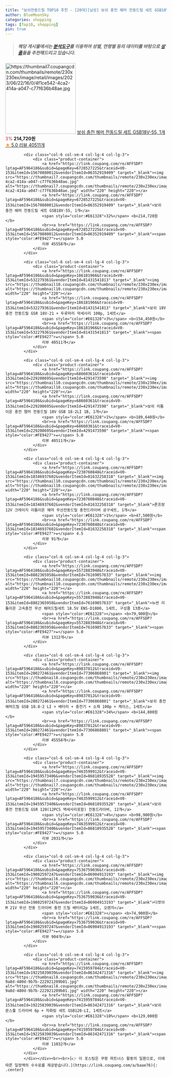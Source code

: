 ```yaml
---
title: "보쉬전동드릴 TOP10 추천 - [20대][남성] 보쉬 충전 해머 전동드릴 세트 GSB18V-55, 1개"
author: BlueMoonSky
categories: shopping
tags: [Top10, shopping]
pin: true
---
```


> ##### 해당 게시물에서는 [**분석도구**](https://itemscout.io/)를 이용하여 **성별**, **연령별** 등의 데이터를 바탕으로 [**상품**](https://link.coupang.com/a/baae76)들을 추천해드리고 있습니다.
<div class="container"><div class="row">
            <div class="col-6 col-sm-4 col-lg-4 col-lg-3">
                <div class="product-container">
                    <a href="https://link.coupang.com/re/AFFSDP?lptag=AF5964186&subid=&pageKey=6728527225&traceid=V0-153&itemId=15670880012&vendorItemId=86352919409" target="_blank"><img src="https://thumbnail7.coupangcdn.com/thumbnails/remote/230x230ex/image/retail/images/2023/06/22/16/0/4f1ce542-4ca2-414a-a047-c77f636b48ae.jpg" alt="https://thumbnail7.coupangcdn.com/thumbnails/remote/230x230ex/image/retail/images/2023/06/22/16/0/4f1ce542-4ca2-414a-a047-c77f636b48ae.jpg" width="220" height="220"></a>
                    <a href="https://link.coupang.com/re/AFFSDP?lptag=AF5964186&subid=&pageKey=6728527225&traceid=V0-153&itemId=15670880012&vendorItemId=86352919409" target="_blank">보쉬 충전 해머 전동드릴 세트 GSB18V-55, 1개</a>
                    <span style="color:#E61328">3%</span> <b>214,720원</b>
                    <br><a href="https://link.coupang.com/re/AFFSDP?lptag=AF5964186&subid=&pageKey=6728527225&traceid=V0-153&itemId=15670880012&vendorItemId=86352919409" target="_blank"><span style="color:#FE9427">★</span> 5.0
                    리뷰 40511개</a>
                </div>
            </div>
            
            <div class="col-6 col-sm-4 col-lg-4 col-lg-3">
                <div class="product-container">
                    <a href="https://link.coupang.com/re/AFFSDP?lptag=AF5964186&subid=&pageKey=6728527225&traceid=V0-153&itemId=15670880012&vendorItemId=86352919409" target="_blank"><img src="https://thumbnail7.coupangcdn.com/thumbnails/remote/230x230ex/image/retail/images/2023/06/22/16/0/4f1ce542-4ca2-414a-a047-c77f636b48ae.jpg" alt="https://thumbnail7.coupangcdn.com/thumbnails/remote/230x230ex/image/retail/images/2023/06/22/16/0/4f1ce542-4ca2-414a-a047-c77f636b48ae.jpg" width="220" height="220"></a>
                    <a href="https://link.coupang.com/re/AFFSDP?lptag=AF5964186&subid=&pageKey=6728527225&traceid=V0-153&itemId=15670880012&vendorItemId=86352919409" target="_blank">보쉬 충전 해머 전동드릴 세트 GSB18V-55, 1개</a>
                    <span style="color:#E61328">32%</span> <b>214,720원</b>
                    <br><a href="https://link.coupang.com/re/AFFSDP?lptag=AF5964186&subid=&pageKey=6728527225&traceid=V0-153&itemId=15670880012&vendorItemId=86352919409" target="_blank"><span style="color:#FE9427">★</span> 5.0
                    리뷰 45558개</a>
                </div>
            </div>
            
            <div class="col-6 col-sm-4 col-lg-4 col-lg-3">
                <div class="product-container">
                    <a href="https://link.coupang.com/re/AFFSDP?lptag=AF5964186&subid=&pageKey=186181966&traceid=V0-153&itemId=532279361&vendorItemId=81431541813" target="_blank"><img src="https://thumbnail10.coupangcdn.com/thumbnails/remote/230x230ex/image/vendor_inventory/ea61/11ab1abd96108101bb7feb7ae7f9a236e47b03dbb9d9fa825ae9e9f6bc27.jpg" alt="https://thumbnail10.coupangcdn.com/thumbnails/remote/230x230ex/image/vendor_inventory/ea61/11ab1abd96108101bb7feb7ae7f9a236e47b03dbb9d9fa825ae9e9f6bc27.jpg" width="220" height="220"></a>
                    <a href="https://link.coupang.com/re/AFFSDP?lptag=AF5964186&subid=&pageKey=186181966&traceid=V0-153&itemId=532279361&vendorItemId=81431541813" target="_blank">보쉬 18V 충전 전동드릴 GSR 18V-21 + 두루마리 악세사리 100p, 1세트</a>
                    <span style="color:#E61328">3%</span> <b>154,450원</b>
                    <br><a href="https://link.coupang.com/re/AFFSDP?lptag=AF5964186&subid=&pageKey=186181966&traceid=V0-153&itemId=532279361&vendorItemId=81431541813" target="_blank"><span style="color:#FE9427">★</span> 5.0
                    리뷰 40511개</a>
                </div>
            </div>
            
            <div class="col-6 col-sm-4 col-lg-4 col-lg-3">
                <div class="product-container">
                    <a href="https://link.coupang.com/re/AFFSDP?lptag=AF5964186&subid=&pageKey=68660361&traceid=V0-153&itemId=229208695&vendorItemId=4291473598" target="_blank"><img src="https://thumbnail10.coupangcdn.com/thumbnails/remote/230x230ex/image/vendor_inventory/cb57/77052280351ad469f2f8d3574b1fee566be0beb80f9590a289387f48ccec.jpg" alt="https://thumbnail10.coupangcdn.com/thumbnails/remote/230x230ex/image/vendor_inventory/cb57/77052280351ad469f2f8d3574b1fee566be0beb80f9590a289387f48ccec.jpg" width="220" height="220"></a>
                    <a href="https://link.coupang.com/re/AFFSDP?lptag=AF5964186&subid=&pageKey=68660361&traceid=V0-153&itemId=229208695&vendorItemId=4291473598" target="_blank">보쉬 리튬이온 충전 햄머 전동드릴 18V GSB 18-2LI 1B, 1개</a>
                    <span style="color:#E61328">1%</span> <b>189,640원</b>
                    <br><a href="https://link.coupang.com/re/AFFSDP?lptag=AF5964186&subid=&pageKey=68660361&traceid=V0-153&itemId=229208695&vendorItemId=4291473598" target="_blank"><span style="color:#FE9427">★</span> 5.0
                    리뷰 40511개</a>
                </div>
            </div>
            
            <div class="col-6 col-sm-4 col-lg-4 col-lg-3">
                <div class="product-container">
                    <a href="https://link.coupang.com/re/AFFSDP?lptag=AF5964186&subid=&pageKey=7230760848&traceid=V0-153&itemId=18346937602&vendorItemId=81632258318" target="_blank"><img src="https://thumbnail10.coupangcdn.com/thumbnails/remote/230x230ex/image/vendor_inventory/47dc/b6431091a8a1e6d637e55ec7e3bf64ad493c126070e501c4fc27f33053c5.jpg" alt="https://thumbnail10.coupangcdn.com/thumbnails/remote/230x230ex/image/vendor_inventory/47dc/b6431091a8a1e6d637e55ec7e3bf64ad493c126070e501c4fc27f33053c5.jpg" width="220" height="220"></a>
                    <a href="https://link.coupang.com/re/AFFSDP?lptag=AF5964186&subid=&pageKey=7230760848&traceid=V0-153&itemId=18346937602&vendorItemId=81632258318" target="_blank">론프랑 12V 크레이지 리튬이온 해머 무선전동드릴 충전드라이버 공구세트, 1개</a>
                    <span style="color:#E61328">1%</span> <b>47,500원</b>
                    <br><a href="https://link.coupang.com/re/AFFSDP?lptag=AF5964186&subid=&pageKey=7230760848&traceid=V0-153&itemId=18346937602&vendorItemId=81632258318" target="_blank"><span style="color:#FE9427">★</span> 4.5
                    리뷰 91개</a>
                </div>
            </div>
            
            <div class="col-6 col-sm-4 col-lg-4 col-lg-3">
                <div class="product-container">
                    <a href="https://link.coupang.com/re/AFFSDP?lptag=AF5964186&subid=&pageKey=5572883948&traceid=V0-153&itemId=8882365958&vendorItemId=76169057633" target="_blank"><img src="https://thumbnail10.coupangcdn.com/thumbnails/remote/230x230ex/image/rs_quotation_api/o3nkrhv3/132594e55e334f019d8333af461d6cda.jpg" alt="https://thumbnail10.coupangcdn.com/thumbnails/remote/230x230ex/image/rs_quotation_api/o3nkrhv3/132594e55e334f019d8333af461d6cda.jpg" width="220" height="220"></a>
                    <a href="https://link.coupang.com/re/AFFSDP?lptag=AF5964186&subid=&pageKey=5572883948&traceid=V0-153&itemId=8882365958&vendorItemId=76169057633" target="_blank">뉴썬 리튬이온 고속충전 무선 해머드릴세트 18.5V ENS-D1800, 1세트, 구성품 13종</a>
                    <span style="color:#E61328"></span> <b>79,900원</b>
                    <br><a href="https://link.coupang.com/re/AFFSDP?lptag=AF5964186&subid=&pageKey=5572883948&traceid=V0-153&itemId=8882365958&vendorItemId=76169057633" target="_blank"><span style="color:#FE9427">★</span> 5.0
                    리뷰 1312개</a>
                </div>
            </div>
            
            <div class="col-6 col-sm-4 col-lg-4 col-lg-3">
                <div class="product-container">
                    <a href="https://link.coupang.com/re/AFFSDP?lptag=AF5964186&subid=&pageKey=89837012&traceid=V0-153&itemId=280272461&vendorItemId=77306868801" target="_blank"><img src="https://thumbnail8.coupangcdn.com/thumbnails/remote/230x230ex/image/vendor_inventory/b3da/ee805529477005449c2256a315feb3b244a03fafae46d8c9cb50c9cbc7c4.jpg" alt="https://thumbnail8.coupangcdn.com/thumbnails/remote/230x230ex/image/vendor_inventory/b3da/ee805529477005449c2256a315feb3b244a03fafae46d8c9cb50c9cbc7c4.jpg" width="220" height="220"></a>
                    <a href="https://link.coupang.com/re/AFFSDP?lptag=AF5964186&subid=&pageKey=89837012&traceid=V0-153&itemId=280272461&vendorItemId=77306868801" target="_blank">보쉬 충전 해머드릴 GSB 10.8-2 LI + 배터리 + 충전기 + 소재 100p + 케이스, 1세트</a>
                    <span style="color:#E61328">34%</span> <b>144,800원</b>
                    <br><a href="https://link.coupang.com/re/AFFSDP?lptag=AF5964186&subid=&pageKey=89837012&traceid=V0-153&itemId=280272461&vendorItemId=77306868801" target="_blank"><span style="color:#FE9427">★</span> 5.0
                    리뷰 45558개</a>
                </div>
            </div>
            
            <div class="col-6 col-sm-4 col-lg-4 col-lg-3">
                <div class="product-container">
                    <a href="https://link.coupang.com/re/AFFSDP?lptag=AF5964186&subid=&pageKey=7463599912&traceid=V0-153&itemId=19459573406&vendorItemId=86818935528" target="_blank"><img src="https://thumbnail7.coupangcdn.com/thumbnails/remote/230x230ex/image/vendor_inventory/b065/5a2183d54ee91fd0dc083fa1fffdf8f8f8ccf2c587e84de0b5c4df481e5e.jpg" alt="https://thumbnail7.coupangcdn.com/thumbnails/remote/230x230ex/image/vendor_inventory/b065/5a2183d54ee91fd0dc083fa1fffdf8f8f8ccf2c587e84de0b5c4df481e5e.jpg" width="220" height="220"></a>
                    <a href="https://link.coupang.com/re/AFFSDP?lptag=AF5964186&subid=&pageKey=7463599912&traceid=V0-153&itemId=19459573406&vendorItemId=86818935528" target="_blank">보쉬 충전 전동드릴 GSR 120(12PCS 액세사리포함) 전동드라이버, 12개</a>
                    <span style="color:#E61328">4%</span> <b>98,900원</b>
                    <br><a href="https://link.coupang.com/re/AFFSDP?lptag=AF5964186&subid=&pageKey=7463599912&traceid=V0-153&itemId=19459573406&vendorItemId=86818935528" target="_blank"><span style="color:#FE9427">★</span> 5.0
                    리뷰 2031개</a>
                </div>
            </div>
            
            <div class="col-6 col-sm-4 col-lg-4 col-lg-3">
                <div class="product-container">
                    <a href="https://link.coupang.com/re/AFFSDP?lptag=AF5964186&subid=&pageKey=7536759036&traceid=V0-153&itemId=19802597247&vendorItemId=86904913193" target="_blank"><img src="https://thumbnail6.coupangcdn.com/thumbnails/remote/230x230ex/image/vendor_inventory/f1bf/808a233ee2702f12f4a2a5ea814d36dfa18db6f45356118971b4e7a4df16.jpg" alt="https://thumbnail6.coupangcdn.com/thumbnails/remote/230x230ex/image/vendor_inventory/f1bf/808a233ee2702f12f4a2a5ea814d36dfa18db6f45356118971b4e7a4df16.jpg" width="220" height="220"></a>
                    <a href="https://link.coupang.com/re/AFFSDP?lptag=AF5964186&subid=&pageKey=7536759036&traceid=V0-153&itemId=19802597247&vendorItemId=86904913193" target="_blank">다쪼아M 21V 무선 전동 드라이버 충전 드릴 배터리2p 1세트, 오렌지</a>
                    <span style="color:#E61328"></span> <b>74,900원</b>
                    <br><a href="https://link.coupang.com/re/AFFSDP?lptag=AF5964186&subid=&pageKey=7536759036&traceid=V0-153&itemId=19802597247&vendorItemId=86904913193" target="_blank"><span style="color:#FE9427">★</span> 5.0
                    리뷰 904개</a>
                </div>
            </div>
            
            <div class="col-6 col-sm-4 col-lg-4 col-lg-3">
                <div class="product-container">
                    <a href="https://link.coupang.com/re/AFFSDP?lptag=AF5964186&subid=&pageKey=7415959784&traceid=V0-153&itemId=19225839039&vendorItemId=86342471316" target="_blank"><img src="https://thumbnail8.coupangcdn.com/thumbnails/remote/230x230ex/image/retail/images/2023/06/21/18/9/4ee816b4-9a8d-480d-9b7b-222921209b01.jpg" alt="https://thumbnail8.coupangcdn.com/thumbnails/remote/230x230ex/image/retail/images/2023/06/21/18/9/4ee816b4-9a8d-480d-9b7b-222921209b01.jpg" width="220" height="220"></a>
                    <a href="https://link.coupang.com/re/AFFSDP?lptag=AF5964186&subid=&pageKey=7415959784&traceid=V0-153&itemId=19225839039&vendorItemId=86342471316" target="_blank">보쉬 몬스툴 드라이버 6p + 자화링 세트 GSB120-LI, 1세트</a>
                    <span style="color:#E61328">18%</span> <b>129,000원</b>
                    <br><a href="https://link.coupang.com/re/AFFSDP?lptag=AF5964186&subid=&pageKey=7415959784&traceid=V0-153&itemId=19225839039&vendorItemId=86342471316" target="_blank"><span style="color:#FE9427">★</span> 5.0
                    리뷰 11032개</a>
                </div>
            </div>
            </div></div><br><br>[👉 이 포스팅은 쿠팡 파트너스 활동의 일환으로, 이에 따른 일정액의 수수료를 제공받습니다.](https://link.coupang.com/a/baae76){: .center}